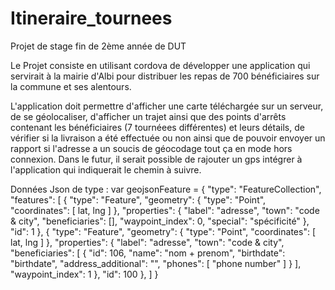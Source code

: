 # Itineraire_tournees
Projet de stage fin de 2ème année de DUT

Le Projet consiste en utilisant cordova de développer une application qui servirait à la mairie d'Albi pour distribuer les repas de 700 bénéficiaires sur la commune et ses alentours.

L'application doit permettre d'afficher une carte téléchargée sur un serveur, de se géolocaliser, d'afficher un trajet ainsi que des points d'arrêts contenant les bénéficiaires (7 tournéees différentes) et leurs détails, de vérifier si la livraison a été effectuée ou non ainsi que de pouvoir envoyer un rapport si l'adresse a un soucis de géocodage tout ça en mode hors connexion. Dans le futur, il serait possible de rajouter un gps intégrer à l'application qui indiquerait le chemin à suivre.

Données Json de type :
var geojsonFeature = {
  "type": "FeatureCollection",
  "features": [
    {
      "type": "Feature",
      "geometry": {
        "type": "Point",
        "coordinates": [
          lat,
          lng
        ]
      },
      "properties": {
        "label": "adresse",
        "town": "code & city",
        "beneficiaries": [],
        "waypoint_index": 0,
        "special": "spécificité"
      },
      "id": 1
    },
    {
      "type": "Feature",
      "geometry": {
        "type": "Point",
        "coordinates": [
          lat,
          lng
        ]
      },
      "properties": {
        "label": "adresse",
        "town": "code & city",
        "beneficiaries": [
          {
            "id": 106,
            "name": "nom + prenom",
            "birthdate": "birthdate",
            "address_additional": "",
            "phones": [
              "phone number"
            ]
          }
        ],
        "waypoint_index": 1
      },
      "id": 100
    },
	]
}
